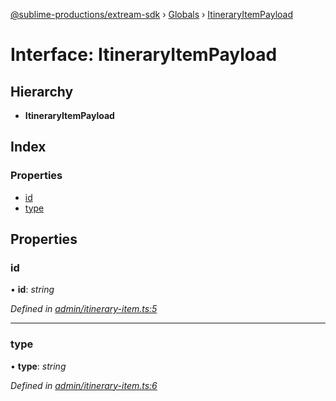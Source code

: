 [@sublime-productions/extream-sdk](../README.md) › [Globals](../globals.md) › [ItineraryItemPayload](itineraryitempayload.md)

# Interface: ItineraryItemPayload

## Hierarchy

* **ItineraryItemPayload**

## Index

### Properties

* [id](itineraryitempayload.md#id)
* [type](itineraryitempayload.md#type)

## Properties

###  id

• **id**: *string*

*Defined in [admin/itinerary-item.ts:5](https://github.com/Extream-SaaS/ex-sdk/blob/194f895/src/admin/itinerary-item.ts#L5)*

___

###  type

• **type**: *string*

*Defined in [admin/itinerary-item.ts:6](https://github.com/Extream-SaaS/ex-sdk/blob/194f895/src/admin/itinerary-item.ts#L6)*
